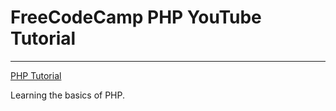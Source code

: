 # FreeCodeCamp PHP YouTube Tutorial
---
[PHP Tutorial](https://www.youtube.com/watch?v=OK_JCtrrv-c)

Learning the basics of PHP.